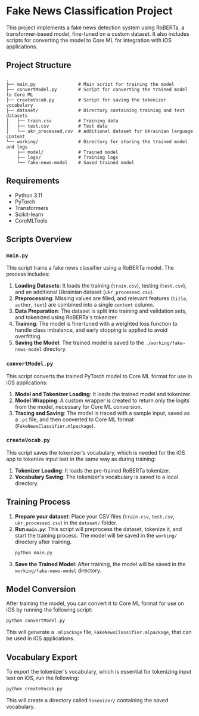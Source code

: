 # Fake News Classification Project

This project implements a fake news detection system using RoBERTa, a transformer-based model, fine-tuned on a custom dataset. It also includes scripts for converting the model to Core ML for integration with iOS applications.

## Project Structure

```
.
├── main.py                # Main script for training the model
├── convertModel.py        # Script for converting the trained model to Core ML
├── createVocab.py         # Script for saving the tokenizer vocabulary
├── dataset/               # Directory containing training and test datasets
│   ├── train.csv          # Training data
│   ├── test.csv           # Test data
│   └── ukr_processed.csv  # Additional dataset for Ukrainian language content
└── working/               # Directory for storing the trained model and logs
    ├── model/             # Trained model
    ├── logs/              # Training logs
    └── fake-news-model    # Saved trained model
```

## Requirements

- Python 3.11
- PyTorch
- Transformers
- Scikit-learn
- CoreMLTools

## Scripts Overview

### `main.py`
This script trains a fake news classifier using a RoBERTa model. The process includes:

1. **Loading Datasets**: It loads the training (`train.csv`), testing (`test.csv`), and an additional Ukrainian dataset (`ukr_processed.csv`).
2. **Preprocessing**: Missing values are filled, and relevant features (`title`, `author`, `text`) are combined into a single `content` column.
3. **Data Preparation**: The dataset is split into training and validation sets, and tokenized using RoBERTa's tokenizer.
4. **Training**: The model is fine-tuned with a weighted loss function to handle class imbalance, and early stopping is applied to avoid overfitting.
5. **Saving the Model**: The trained model is saved to the `./working/fake-news-model` directory.

### `convertModel.py`
This script converts the trained PyTorch model to Core ML format for use in iOS applications:

1. **Model and Tokenizer Loading**: It loads the trained model and tokenizer.
2. **Model Wrapping**: A custom wrapper is created to return only the logits from the model, necessary for Core ML conversion.
3. **Tracing and Saving**: The model is traced with a sample input, saved as a `.pt` file, and then converted to Core ML format (`FakeNewsClassifier.mlpackage`).

### `createVocab.py`
This script saves the tokenizer's vocabulary, which is needed for the iOS app to tokenize input text in the same way as during training:

1. **Tokenizer Loading**: It loads the pre-trained RoBERTa tokenizer.
2. **Vocabulary Saving**: The tokenizer's vocabulary is saved to a local directory.

## Training Process

1. **Prepare your dataset**: Place your CSV files (`train.csv`, `test.csv`, `ukr_processed.csv`) in the `dataset/` folder.
2. **Run `main.py`**: This script will preprocess the dataset, tokenize it, and start the training process. The model will be saved in the `working/` directory after training.
   ```bash
   python main.py
   ```
3. **Save the Trained Model**: After training, the model will be saved in the `working/fake-news-model` directory.

## Model Conversion

After training the model, you can convert it to Core ML format for use on iOS by running the following script:

```bash
python convertModel.py
```

This will generate a `.mlpackage` file, `FakeNewsClassifier.mlpackage`, that can be used in iOS applications.

## Vocabulary Export

To export the tokenizer's vocabulary, which is essential for tokenizing input text on iOS, run the following:

```bash
python createVocab.py
```

This will create a directory called `tokenizer/` containing the saved vocabulary.
